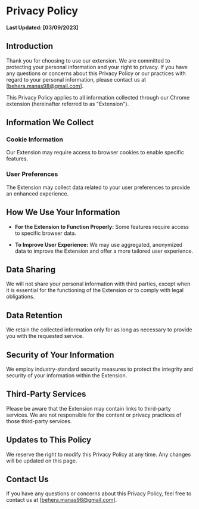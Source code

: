 # Privacy Policy 

**Last Updated: [03/09/2023]**

## Introduction

Thank you for choosing to use our extension. We are committed to protecting your personal information and your right to privacy. If you have any questions or concerns about this Privacy Policy or our practices with regard to your personal information, please contact us at [behera.manas98@gmail.com].

This Privacy Policy applies to all information collected through our Chrome extension (hereinafter referred to as "Extension").

## Information We Collect

### Cookie Information

Our Extension may require access to browser cookies to enable specific features.

### User Preferences

The Extension may collect data related to your user preferences to provide an enhanced experience.

## How We Use Your Information

- **For the Extension to Function Properly:** Some features require access to specific browser data.
  
- **To Improve User Experience:** We may use aggregated, anonymized data to improve the Extension and offer a more tailored user experience.

## Data Sharing

We will not share your personal information with third parties, except when it is essential for the functioning of the Extension or to comply with legal obligations.

## Data Retention

We retain the collected information only for as long as necessary to provide you with the requested service.

## Security of Your Information

We employ industry-standard security measures to protect the integrity and security of your information within the Extension.

## Third-Party Services

Please be aware that the Extension may contain links to third-party services. We are not responsible for the content or privacy practices of those third-party services.

## Updates to This Policy

We reserve the right to modify this Privacy Policy at any time. Any changes will be updated on this page.

## Contact Us

If you have any questions or concerns about this Privacy Policy, feel free to contact us at [behera.manas98@gmail.com].

